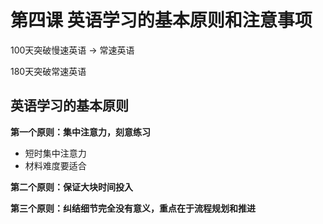 # 第四课 英语学习的基本原则和注意事项

100天突破慢速英语 -> 常速英语

180天突破常速英语

## 英语学习的基本原则

**第一个原则：集中注意力，刻意练习**

- 短时集中注意力
- 材料难度要适合

**第二个原则：保证大块时间投入**

**第三个原则：纠结细节完全没有意义，重点在于流程规划和推进**
